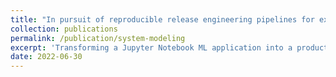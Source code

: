 ```yaml
---
title: "In pursuit of reproducible release engineering pipelines for extensible machine learning based systems"
collection: publications
permalink: /publication/system-modeling
excerpt: 'Transforming a Jupyter Notebook ML application into a production-ready microservice-based system with extreme reproducibility and developer friendliness in mind. [Paper](http://gcalin.github.io/files/project5.pdf). [Code](https://github.com/remla2022/stackoverflow-tagger).'
date: 2022-06-30
---
```

